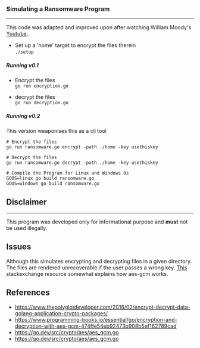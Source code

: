 ### Simulating a Ransomware Program
---
This code was adapted and improved upon after watching William Moody's [Youtube](https://www.youtube.com/watch?v=9B3xas3McQU).


- Set up a 'home' target to encrypt the files therein  
`./setup`

##### **Running v0.1**
- Encrypt the files  
  `go run encryption.go`

- decrypt the files  
  `go run decryption.go`

##### **Running v0.2**
This version weaponises this as a cli tool
```shell
# Encrypt the files 
go run ransomware.go encrypt -path ./home -key usethiskey

# Decrypt the files
go run ransomware.go decrypt -path ./home -key usethiskey

# Compile the Program for Linux and Windows Os
GOOS=linux go build ransomware.go
GOOS=windows go build ransomware.go
```  

## Disclaimer
---
This program was developed only for informational purpose and **must** not be used illegally.

## Issues
Although this simulates encrypting and decrypting files in a given directory. The files are rendered unrecoverable if the user passes a wrong key. [This](https://crypto.stackexchange.com/questions/84355/can-aes-gcm-mode-detect-an-incorrect-key-and-refuse-to-decrypt) stackexchange resource somewhat explains how aes-gcm works.

## References
- https://www.thepolyglotdeveloper.com/2018/02/encrypt-decrypt-data-golang-application-crypto-packages/
- https://www.programming-books.io/essential/go/encryption-and-decryption-with-aes-gcm-474ffe54eb92473b908b5ef162789cad
- https://go.dev/src/crypto/aes/aes_gcm.go
- https://go.dev/src/crypto/aes/aes_gcm.go